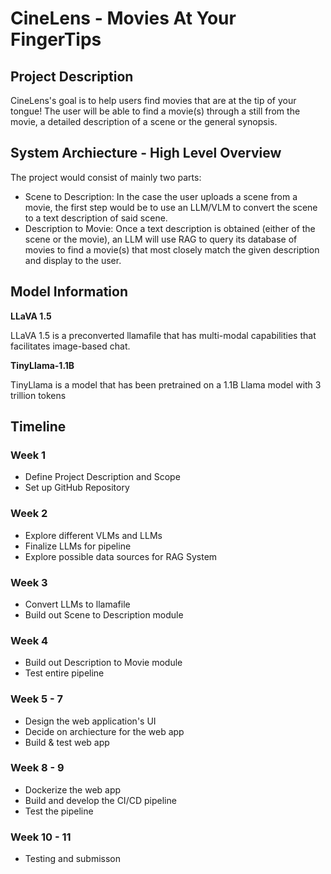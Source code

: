 # CineLens - Movies At Your FingerTips

## Project Description

CineLens's goal is to help users find movies that are at the tip of your tongue! The user will be able to find a movie(s) through a still from the movie, a detailed description of a scene or the general synopsis.

## System Archiecture - High Level Overview

The project would consist of mainly two parts:
- Scene to Description: In the case the user uploads a scene from a movie, the first step would be to use an LLM/VLM to convert the scene to a text description of said scene.
- Description to Movie: Once a text description is obtained (either of the scene or the movie), an LLM will use RAG to query its database of movies to find a movie(s) that most closely match the given description and display to the user.

## Model Information

**LLaVA 1.5**

LLaVA 1.5 is a preconverted llamafile that has multi-modal capabilities that facilitates image-based chat.

**TinyLlama-1.1B**

TinyLlama is a model that has been pretrained on a 1.1B Llama model with 3 trillion tokens

## Timeline

### Week 1

- Define Project Description and Scope
- Set up GitHub Repository

### Week 2

- Explore different VLMs and LLMs 
- Finalize LLMs for pipeline
- Explore possible data sources for RAG System

### Week 3

- Convert LLMs to llamafile 
- Build out Scene to Description module

### Week 4

- Build out Description to Movie module
- Test entire pipeline

### Week 5 - 7

- Design the web application's UI
- Decide on archiecture for the web app
- Build & test web app

### Week 8 - 9

- Dockerize the web app
- Build and develop the CI/CD pipeline
- Test the pipeline

### Week 10 - 11

- Testing and submisson
